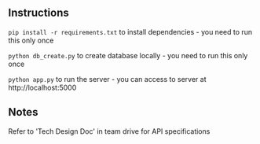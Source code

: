 ## Instructions
`pip install -r requirements.txt` to install dependencies - you need to run this only once

`python db_create.py` to create database locally - you need to run this only once

`python app.py` to run the server - you can access to server at http://localhost:5000

## Notes
Refer to 'Tech Design Doc' in team drive for API specifications
